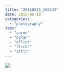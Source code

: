 ```yaml
---
title: "20150515_200139"
date: 2015-05-18
categories: 
  - "photography"
tags: 
  - "aaron"
  - "dylan"
  - "elliot"
  - "flickr"
  - "ifttt"
---
```


![](https://farm6.staticflickr.com/5458/17521294528_ddbf99351a_b.jpg)
